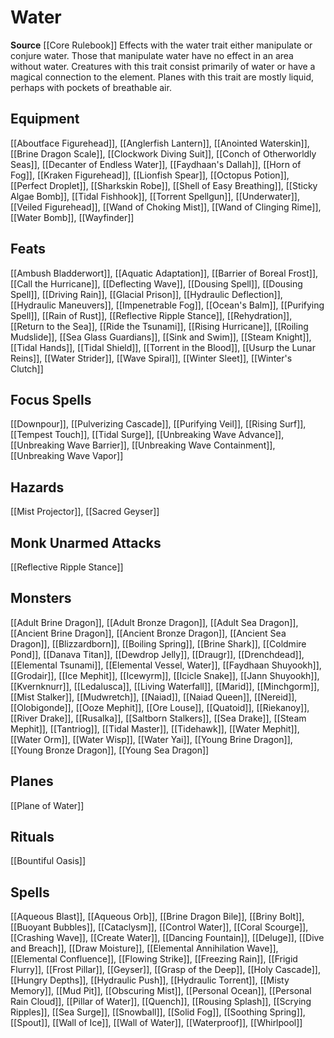 ﻿---
id: '165'
name: Water
rarity: Common
source: '[[DATABASE/source/Core Rulebook|Core Rulebook]]'
trait:
- Water
type: Trait

---
# Water

**Source** [[Core Rulebook]] 
Effects with the water trait either manipulate or conjure water. Those that manipulate water have no effect in an area without water. Creatures with this trait consist primarily of water or have a magical connection to the element. Planes with this trait are mostly liquid, perhaps with pockets of breathable air.

## Equipment

[[Aboutface Figurehead]], [[Anglerfish Lantern]], [[Anointed Waterskin]], [[Brine Dragon Scale]], [[Clockwork Diving Suit]], [[Conch of Otherworldly Seas]], [[Decanter of Endless Water]], [[Faydhaan's Dallah]], [[Horn of Fog]], [[Kraken Figurehead]], [[Lionfish Spear]], [[Octopus Potion]], [[Perfect Droplet]], [[Sharkskin Robe]], [[Shell of Easy Breathing]], [[Sticky Algae Bomb]], [[Tidal Fishhook]], [[Torrent Spellgun]], [[Underwater]], [[Veiled Figurehead]], [[Wand of Choking Mist]], [[Wand of Clinging Rime]], [[Water Bomb]], [[Wayfinder]]

## Feats

[[Ambush Bladderwort]], [[Aquatic Adaptation]], [[Barrier of Boreal Frost]], [[Call the Hurricane]], [[Deflecting Wave]], [[Dousing Spell]], [[Dousing Spell]], [[Driving Rain]], [[Glacial Prison]], [[Hydraulic Deflection]], [[Hydraulic Maneuvers]], [[Impenetrable Fog]], [[Ocean's Balm]], [[Purifying Spell]], [[Rain of Rust]], [[Reflective Ripple Stance]], [[Rehydration]], [[Return to the Sea]], [[Ride the Tsunami]], [[Rising Hurricane]], [[Roiling Mudslide]], [[Sea Glass Guardians]], [[Sink and Swim]], [[Steam Knight]], [[Tidal Hands]], [[Tidal Shield]], [[Torrent in the Blood]], [[Usurp the Lunar Reins]], [[Water Strider]], [[Wave Spiral]], [[Winter Sleet]], [[Winter's Clutch]]

## Focus Spells

[[Downpour]], [[Pulverizing Cascade]], [[Purifying Veil]], [[Rising Surf]], [[Tempest Touch]], [[Tidal Surge]], [[Unbreaking Wave Advance]], [[Unbreaking Wave Barrier]], [[Unbreaking Wave Containment]], [[Unbreaking Wave Vapor]]

## Hazards

[[Mist Projector]], [[Sacred Geyser]]

## Monk Unarmed Attacks

[[Reflective Ripple Stance]]

## Monsters

[[Adult Brine Dragon]], [[Adult Bronze Dragon]], [[Adult Sea Dragon]], [[Ancient Brine Dragon]], [[Ancient Bronze Dragon]], [[Ancient Sea Dragon]], [[Blizzardborn]], [[Boiling Spring]], [[Brine Shark]], [[Coldmire Pond]], [[Danava Titan]], [[Dewdrop Jelly]], [[Draugr]], [[Drenchdead]], [[Elemental Tsunami]], [[Elemental Vessel, Water]], [[Faydhaan Shuyookh]], [[Grodair]], [[Ice Mephit]], [[Icewyrm]], [[Icicle Snake]], [[Jann Shuyookh]], [[Kvernknurr]], [[Ledalusca]], [[Living Waterfall]], [[Marid]], [[Minchgorm]], [[Mist Stalker]], [[Mudwretch]], [[Naiad]], [[Naiad Queen]], [[Nereid]], [[Olobigonde]], [[Ooze Mephit]], [[Ore Louse]], [[Quatoid]], [[Riekanoy]], [[River Drake]], [[Rusalka]], [[Saltborn Stalkers]], [[Sea Drake]], [[Steam Mephit]], [[Tantriog]], [[Tidal Master]], [[Tidehawk]], [[Water Mephit]], [[Water Orm]], [[Water Wisp]], [[Water Yai]], [[Young Brine Dragon]], [[Young Bronze Dragon]], [[Young Sea Dragon]]

## Planes

[[Plane of Water]]

## Rituals

[[Bountiful Oasis]]

## Spells

[[Aqueous Blast]], [[Aqueous Orb]], [[Brine Dragon Bile]], [[Briny Bolt]], [[Buoyant Bubbles]], [[Cataclysm]], [[Control Water]], [[Coral Scourge]], [[Crashing Wave]], [[Create Water]], [[Dancing Fountain]], [[Deluge]], [[Dive and Breach]], [[Draw Moisture]], [[Elemental Annihilation Wave]], [[Elemental Confluence]], [[Flowing Strike]], [[Freezing Rain]], [[Frigid Flurry]], [[Frost Pillar]], [[Geyser]], [[Grasp of the Deep]], [[Holy Cascade]], [[Hungry Depths]], [[Hydraulic Push]], [[Hydraulic Torrent]], [[Misty Memory]], [[Mud Pit]], [[Obscuring Mist]], [[Personal Ocean]], [[Personal Rain Cloud]], [[Pillar of Water]], [[Quench]], [[Rousing Splash]], [[Scrying Ripples]], [[Sea Surge]], [[Snowball]], [[Solid Fog]], [[Soothing Spring]], [[Spout]], [[Wall of Ice]], [[Wall of Water]], [[Waterproof]], [[Whirlpool]]